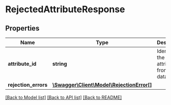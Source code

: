 # RejectedAttributeResponse

## Properties
Name | Type | Description | Notes
------------ | ------------- | ------------- | -------------
**attribute_id** | **string** | Identifier of the attribute from the data model. | 
**rejection_errors** | [**\Swagger\Client\Model\RejectionError[]**](RejectionError.md) |  | 

[[Back to Model list]](../README.md#documentation-for-models) [[Back to API list]](../README.md#documentation-for-api-endpoints) [[Back to README]](../README.md)


